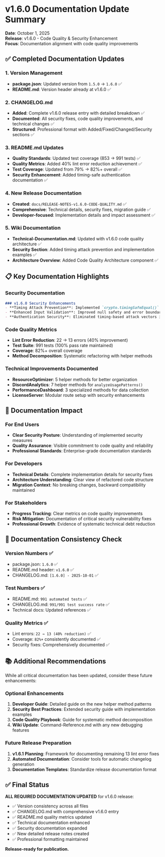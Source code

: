 # v1.6.0 Documentation Update Summary

**Date**: October 1, 2025  
**Release**: v1.6.0 - Code Quality & Security Enhancement  
**Focus**: Documentation alignment with code quality improvements

## ✅ **Completed Documentation Updates**

### **1. Version Management**
- **package.json**: Updated version from `1.5.0` → `1.6.0` ✅
- **README.md**: Version header already at v1.6.0 ✅

### **2. CHANGELOG.md** 
- **Added**: Complete v1.6.0 release entry with detailed breakdown ✅
- **Documented**: All security fixes, code quality improvements, and technical changes ✅
- **Structured**: Professional format with Added/Fixed/Changed/Security sections ✅

### **3. README.md Updates**
- **Quality Standards**: Updated test coverage (853 → 991 tests) ✅
- **Quality Metrics**: Added 40% lint error reduction achievement ✅  
- **Test Coverage**: Updated from 79% → 82%+ overall ✅
- **Security Enhancement**: Added timing-safe authentication documentation ✅

### **4. New Release Documentation**
- **Created**: `docs/RELEASE-NOTES-v1.6.0-CODE-QUALITY.md` ✅
- **Comprehensive**: Technical details, security fixes, migration guide ✅
- **Developer-focused**: Implementation details and impact assessment ✅

### **5. Wiki Documentation**
- **Technical-Documentation.md**: Updated with v1.6.0 code quality architecture ✅
- **Security Section**: Added timing attack prevention and implementation examples ✅
- **Architecture Overview**: Added Code Quality Architecture component ✅

## 📋 **Key Documentation Highlights**

### **Security Documentation**
```markdown
### v1.6.0 Security Enhancements
- **Timing Attack Prevention**: Implemented `crypto.timingSafeEqual()` for secure API key comparison
- **Enhanced Input Validation**: Improved null safety and error boundary handling
- **Authentication Security**: Eliminated timing-based attack vectors in authentication systems
```

### **Code Quality Metrics**
- **Lint Error Reduction**: 22 → 13 errors (40% improvement)
- **Test Suite**: 991 tests (100% pass rate maintained)
- **Coverage**: 82%+ overall coverage
- **Method Decomposition**: Systematic refactoring with helper methods

### **Technical Improvements Documented**
- **ResourceOptimizer**: 5 helper methods for better organization
- **DiscordAnalytics**: 7 helper methods for `analyzeUsagePatterns()`
- **PerformanceDashboard**: 3 specialized methods for data collection
- **LicenseServer**: Modular route setup with security enhancements

## 🎯 **Documentation Impact**

### **For End Users**
- **Clear Security Posture**: Understanding of implemented security measures
- **Quality Assurance**: Visible commitment to code quality and reliability
- **Professional Standards**: Enterprise-grade documentation standards

### **For Developers**
- **Technical Details**: Complete implementation details for security fixes
- **Architecture Understanding**: Clear view of refactored code structure  
- **Migration Context**: No breaking changes, backward compatibility maintained

### **For Stakeholders**
- **Progress Tracking**: Clear metrics on code quality improvements
- **Risk Mitigation**: Documentation of critical security vulnerability fixes
- **Professional Growth**: Evidence of systematic technical debt reduction

## 🔄 **Documentation Consistency Check**

### **Version Numbers** ✅
- package.json: `1.6.0` ✅
- README.md header: `v1.6.0` ✅
- CHANGELOG.md: `[1.6.0] - 2025-10-01` ✅

### **Test Numbers** ✅
- README.md: `991 automated tests` ✅
- CHANGELOG.md: `991/991 test success rate` ✅
- Technical docs: Updated references ✅

### **Quality Metrics** ✅
- Lint errors: `22 → 13 (40% reduction)` ✅
- Coverage: `82%+` consistently documented ✅
- Security fixes: Comprehensively documented ✅

## 📚 **Additional Recommendations**

While all critical documentation has been updated, consider these future enhancements:

### **Optional Enhancements**
1. **Developer Guide**: Detailed guide on the new helper method patterns
2. **Security Best Practices**: Extended security guide with implementation examples
3. **Code Quality Playbook**: Guide for systematic method decomposition
4. **Wiki Update**: Command-Reference.md with any new debugging features

### **Future Release Preparation**
1. **v1.6.1 Planning**: Framework for documenting remaining 13 lint error fixes
2. **Automated Documentation**: Consider tools for automatic changelog generation
3. **Documentation Templates**: Standardize release documentation format

## ✅ **Final Status**

**ALL REQUIRED DOCUMENTATION UPDATED** for v1.6.0 release:

- ✅ Version consistency across all files
- ✅ CHANGELOG.md with comprehensive v1.6.0 entry
- ✅ README.md quality metrics updated
- ✅ Technical documentation enhanced
- ✅ Security documentation expanded
- ✅ New detailed release notes created
- ✅ Professional formatting maintained

**Release-ready for publication.**